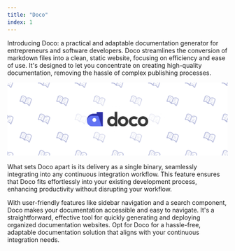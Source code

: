```yaml
---
title: "Doco"
index: 1
---
```


Introducing Doco: a practical and adaptable documentation generator for entrepreneurs and software developers. Doco streamlines the conversion of markdown files into a clean, static website, focusing on efficiency and ease of use. It's designed to let you concentrate on creating high-quality documentation, removing the hassle of complex publishing processes.

![Doco Banner](assets/banner.png "Doco Banner")

What sets Doco apart is its delivery as a single binary, seamlessly integrating into any continuous integration workflow. This feature ensures that Doco fits effortlessly into your existing development process, enhancing productivity without disrupting your workflow.

With user-friendly features like sidebar navigation and a search component, Doco makes your documentation accessible and easy to navigate. It's a straightforward, effective tool for quickly generating and deploying organized documentation websites. Opt for Doco for a hassle-free, adaptable documentation solution that aligns with your continuous integration needs.
